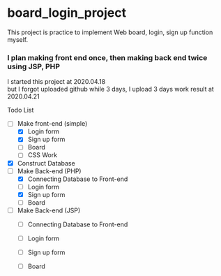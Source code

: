 # board_login_project  
This project is practice to implement Web board, login, sign up function myself.  
### I plan making front end once, then making back end twice using JSP, PHP ###  

I started this project at 2020.04.18  
but I forgot uploaded github while 3 days, I upload 3 days work result at 2020.04.21  
  
Todo List


- [  ] Make front-end (simple)  
  - [x] Login form  
  - [x] Sign up form  
  - [ ] Board  
  - [ ] CSS Work  
  
- [x] Construct Database  
- [ ] Make Back-end (PHP)  
  - [x] Connecting Database to Front-end  
  - [ ] Login form  
  - [x] Sign up form  
  - [ ] Board  
  
- [ ] Make Back-end (JSP)  
  - [ ] Connecting Database to Front-end  
  - [ ] Login form  
  - [ ] Sign up form  
  - [ ] Board  
  
